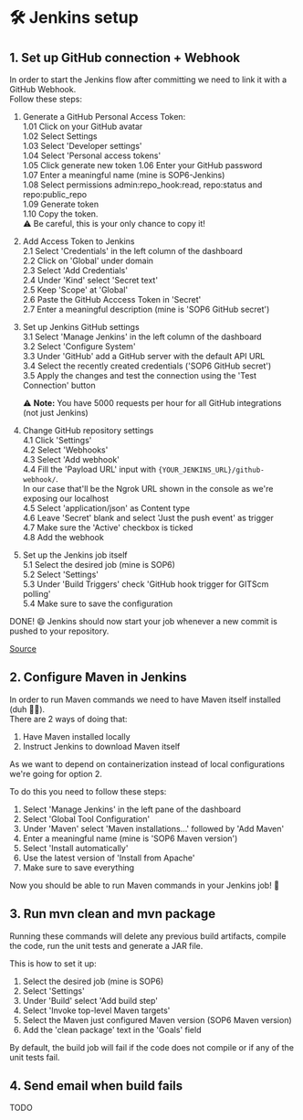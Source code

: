 # :hammer_and_wrench: Jenkins setup

## 1. Set up GitHub connection + Webhook
In order to start the Jenkins flow after committing we need to link it with a GitHub Webhook.  
Follow these steps:

1. Generate a GitHub Personal Access Token:  
    1.01 Click on your GitHub avatar  
    1.02 Select Settings  
    1.03 Select 'Developer settings'  
    1.04 Select 'Personal access tokens'  
    1.05 Click generate new token
    1.06 Enter your GitHub password  
    1.07 Enter a meaningful name (mine is SOP6-Jenkins)  
    1.08 Select permissions admin:repo_hook:read, repo:status and repo:public_repo  
    1.09 Generate token  
    1.10 Copy the token.  
    :warning: Be careful, this is your only chance to copy it!  

2. Add Access Token to Jenkins  
    2.1 Select 'Credentials' in the left column of the dashboard  
    2.2 Click on 'Global' under domain  
    2.3 Select 'Add Credentials'  
    2.4 Under 'Kind' select 'Secret text'  
    2.5 Keep 'Scope' at 'Global'  
    2.6 Paste the GitHub Acccess Token in 'Secret'  
    2.7 Enter a meaningful description (mine is 'SOP6 GitHub secret')  
    
3. Set up Jenkins GitHub settings  
    3.1 Select 'Manage Jenkins' in the left column of the dashboard  
    3.2 Select 'Configure System'  
    3.3 Under 'GitHub' add a GitHub server with the default API URL  
    3.4 Select the recently created credentials ('SOP6 GitHub secret')  
    3.5 Apply the changes and test the connection using the 'Test Connection' button  

    :warning: **Note:** You have 5000 requests per hour for all GitHub integrations (not just Jenkins)

4. Change GitHub repository settings  
    4.1 Click 'Settings'  
    4.2 Select 'Webhooks'  
    4.3 Select 'Add webhook'  
    4.4 Fill the 'Payload URL' input with ```{YOUR_JENKINS_URL}/github-webhook/```.  
    In our case that'll be the Ngrok URL shown in the console as we're exposing our localhost  
    4.5 Select 'application/json' as Content type  
    4.6 Leave 'Secret' blank and select 'Just the push event' as trigger  
    4.7 Make sure the 'Active' checkbox is ticked  
    4.8 Add the webhook  

5. Set up the Jenkins job itself  
   5.1 Select the desired job (mine is SOP6)  
   5.2 Select 'Settings'  
   5.3 Under 'Build Triggers' check 'GitHub hook trigger for GITScm polling'  
   5.4 Make sure to save the configuration  
   
DONE! :smile:
Jenkins should now start your job whenever a new commit is pushed to your repository.

[Source](https://blog.tentamen.eu/jenkins-and-github-integration-using-webhooks/)

## 2. Configure Maven in Jenkins
In order to run Maven commands we need to have Maven itself installed (duh :man_shrugging:).  
There are 2 ways of doing that:

1. Have Maven installed locally
2. Instruct Jenkins to download Maven itself

As we want to depend on containerization instead of local configurations we're going for option 2.

To do this you need to follow these steps:  
1. Select 'Manage Jenkins' in the left pane of the dashboard  
2. Select 'Global Tool Configuration'
3. Under 'Maven' select 'Maven installations...' followed by 'Add Maven'
4. Enter a meaningful name (mine is 'SOP6 Maven version')
5. Select 'Install automatically'
6. Use the latest version of 'Install from Apache'
7. Make sure to save everything

Now you should be able to run Maven commands in your Jenkins job! :tada:

## 3. Run mvn clean and mvn package
Running these commands will delete any previous build artifacts, compile the code, run the unit tests and generate a 
JAR file.

This is how to set it up:

1. Select the desired job (mine is SOP6)
2. Select 'Settings'
3. Under 'Build' select 'Add build step'
4. Select 'Invoke top-level Maven targets'
5. Select the Maven just configured Maven version (SOP6 Maven version)
6. Add the 'clean package' text in the 'Goals' field

By default, the build job will fail if the code does not compile or if any of the unit tests fail.

## 4. Send email when build fails
TODO